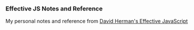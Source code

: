 ### Effective JS Notes and Reference
My personal notes and reference from [David Herman's Effective JavaScript][effective-js]

[effective-js]: http://www.amazon.com/Effective-JavaScript-Specific-Software-Development/dp/0321812182
